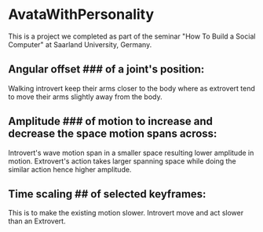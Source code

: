 # AvataWithPersonality
This is a project we completed as part of the seminar "How To Build a Social Computer" at Saarland University, Germany.

## Angular offset ### of a joint's position: 
Walking introvert keep their arms closer to the body where as extrovert tend to move their arms slightly away from the body. 

## Amplitude ### of motion to increase and decrease the space motion spans across:
Introvert's wave motion span in a smaller space resulting lower amplitude in motion.
Extrovert's action takes larger spanning space while doing the similar action hence higher amplitude.

## Time scaling ## of selected keyframes: 
This is to make the existing motion slower. Introvert move and act slower than an Extrovert. 
